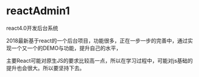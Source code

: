 # reactAdmin1
react4.0开发后台系统

2018最新基于react的一个后台项目，功能很多，正在一步一步的完善中，通过实现一个又一个的DEMO与功能，提升自己的水平，

主要React可能对原生JS的要求比较高一点，所以在学习过程中，可能对js基础的提升也会很大。所以要坚持下去。
